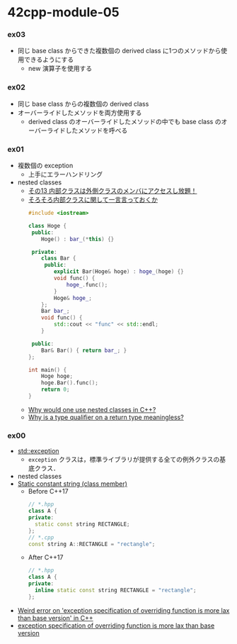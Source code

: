 # 42cpp-module-05

### ex03
- 同じ base class からできた複数個の derived class に1つのメソッドから使用できるようにする
  - new 演算子を使用する

### ex02
- 同じ base class からの複数個の derived class
- オーバーライドしたメソッドを両方使用する
  - derived class のオーバーライドしたメソッドの中でも base class のオーバーライドしたメソッドを呼べる

### ex01
- 複数個の exception
  - 上手にエラーハンドリング
- nested classes
  - [その13 内部クラスは外側クラスのメンバにアクセスし放題！](http://marupeke296.com/CPP_No13_SubClass.html)
  - [そろそろ内部クラスに関して一言言っておくか](http://isoparametric.hatenablog.com/entry/20080117/1200575103)
      ```c++
      #include <iostream>

      class Hoge {
       public:
          Hoge() : bar_(*this) {}

       private:
          class Bar {
           public:
              explicit Bar(Hoge& hoge) : hoge_(hoge) {}
              void func() {
                  hoge_.func();
              }
              Hoge& hoge_;
          };
          Bar bar_;
          void func() {
              std::cout << "func" << std::endl;
          }

       public:
          Bar& Bar() { return bar_; }
      };

      int main() {
          Hoge hoge;
          hoge.Bar().func();
          return 0;
      }
      ```
  - [Why would one use nested classes in C++?](https://stackoverflow.com/questions/4571355/why-would-one-use-nested-classes-in-c)
  - [Why is a type qualifier on a return type meaningless?](https://stackoverflow.com/questions/1607188/why-is-a-type-qualifier-on-a-return-type-meaningless)


### ex00
- [std::exception](https://cpprefjp.github.io/reference/exception/exception.html)
  - `exception` クラスは，標準ライブラリが提供する全ての例外クラスの基底クラス．
- nested classes
- [Static constant string (class member)](https://stackoverflow.com/questions/1563897/static-constant-string-class-member)
  - Before C++17
    ```c++
    // *.hpp
    class A {
    private:
      static const string RECTANGLE;
    };
    // *.cpp
    const string A::RECTANGLE = "rectangle";
    ```
  - After C++17
    ```c++
    // *.hpp
    class A {
    private:
      inline static const string RECTANGLE = "rectangle";
    };
    ```
- [Weird error on 'exception specification of overriding function is more lax than base version' in C++](https://stackoverflow.com/questions/59919357/weird-error-on-exception-specification-of-overriding-function-is-more-lax-than)
- [exception specification of overriding function is more lax than base version](https://stackoverflow.com/questions/53829852/exception-specification-of-overriding-function-is-more-lax-than-base-version/53829972)
